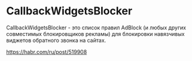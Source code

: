 # CallbackWidgetsBlocker
 
CallbackWidgetsBlocker - это список правил AdBlock (и любых других совместимых блокировщиков рекламы) для блокировки навязчивых виджетов обратного звонка на сайтах.

https://habr.com/ru/post/519908
